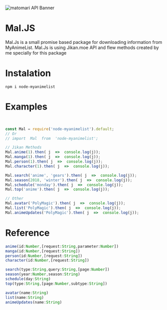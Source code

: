 ![matomari API Banner](https://i.imgur.com/IcBShyO.png)

# Mal.JS
Mal.Js is a small promise based package for downloading information from MyAnimeList.
Mal.Js is using Jikan.moe API and flew methods created by me specially for this package 

# Instalation
```
npm i node-myanimelist
```
# Examples
```js


const Mal = require('node-myanimelist').default;
// Or
// import  Mal  from  'node-myanimelist';

// Jikan Methods
Mal.anime(1).then( j  =>  console.log(j));
Mal.manga(1).then( j  =>  console.log(j));
Mal.person(1).then( j  =>  console.log(j));
Mal.character(1).then( j  =>  console.log(j));

Mal.search('anime', 'gears').then( j  =>  console.log(j));
Mal.season(2018, 'winter').then( j  =>  console.log(j));
Mal.schedule('monday').then( j  =>  console.log(j));
Mal.top('anime').then( j  =>  console.log(j));

// Other
Mal.avatar('PolyMagic').then( j  =>  console.log(j));
Mal.list('PolyMagic').then( j  =>  console.log(j));
Mal.animeUpdates('PolyMagic').then( j  =>  console.log(j));
```
# Reference
```ts
anime(id:Number,[request:String,parameter:Number])
manga(id:Number,[request:String])
person(id:Number,[request:String])
character(id:Number,[request:String])

search(type:String,query:String,[page:Number])
season(year:Number,season:String)
schedule(day:String)
top(type:String,[page:Number,subtype:String])

avatar(name:String)
list(name:String)
animeUpdates(name:String)
```
